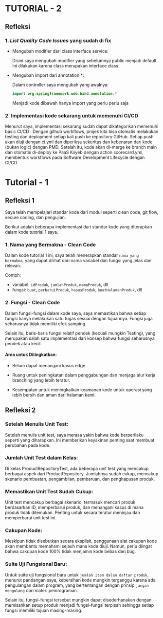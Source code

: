 # TUTORIAL - 2
## Refleksi

### 1. _List Quality Code Issues_ yang sudah di fix

- Mengubah modifier dari class interface service:

  Disini saya mengubah modifier yang sebelumnya public menjadi default.
  Ini dilakukan karena class merupakan interface class.

- Mengubah import dari annotation *:
  
  Dalam controller saya mengubah yang awalnya:
  ```java
  import org.springframework.web.bind.annotation.*
  ```
  Menjadi kode dibawah hanya import yang perlu perlu saja

### 2. Implementasi kode sekarang untuk memenuhi CI/CD
Menurut saya, implementasi sekarang sudah dapat dikategorikan memenuhi basic CI/CD . Dengan github workflows, projek  kita  bisa otomatis melakukan testing dan deployment setiap kali push ke repository GitHub. 
Setiap push akan diuji dengan ci.yml dan diperiksa sekuritas dan kebenaran dari kode (bukan logic) dengan PMD. 
Setelah itu, kode akan di-merge ke branch main dan otomatis di-deploy ke PaaS Koyeb dengan action scorecard.yml, membentuk workflows pada Software Development Lifecycle dengan CI/CD.


# Tutorial - 1
## Refleksi 1
Saya telah mempelajari standar kode dari modul seperti clean code, git flow, secure coding, dan pengujian.

Berikut adalah beberapa implementasi dari standar kode yang diterapkan dalam kode tutorial 1 saya.

### 1. Nama yang Bermakna - Clean Code
Dalam kode tutorial 1 ini, saya telah menerapkan standar `nama yang bermakna`, yang dapat dilihat dari
nama variabel dan fungsi yang jelas dan relevan.

Contoh:

- variabel: `idProduk`, `jumlahProduk`, `namaProduk`, dll
- fungsi: `buat`, `perbaruiProduk`, `hapusProduk`, `buatHalamanProduk`, dll

### 2. Fungsi - Clean Code
Dalam fungsi-fungsi dalam kode saya, saya memastikan bahwa setiap fungsi hanya melakukan satu tugas sesuai dengan tujuannya. Fungsi juga seharusnya tidak memiliki efek samping.

Selain itu, baris-baris fungsi relatif pendek (kecuali mungkin Testing), yang merupakan salah satu implementasi dari konsep bahwa fungsi seharusnya pendek atau kecil.


#### Area untuk Ditingkatkan:
- Belum dapat menangani kasus edge


- Ruang untuk peningkatan dalam penggabungan dan menjaga alur kerja branching yang lebih teratur.


- Kesempatan untuk meningkatkan keamanan kode untuk operasi yang lebih bersih dan aman dari halaman kami.


## Refleksi 2

### Setelah Menulis Unit Test:
Setelah menulis unit test, saya merasa yakin bahwa kode berperilaku seperti yang diharapkan. Ini memberikan keyakinan penting saat membuat perubahan pada kode.

### Jumlah Unit Test dalam Kelas:
Di kelas ProductRepositoryTest, ada beberapa unit test yang mencakup berbagai aspek dari ProductRepository. Jumlahnya sudah cukup, mencakup skenario pembuatan, pengambilan, pembaruan, dan penghapusan produk.

### Memastikan Unit Test Sudah Cukup:
Unit test mencakup berbagai skenario, termasuk mencari produk berdasarkan ID, memperbarui produk, dan menangani kasus di mana produk tidak ditemukan. Penting untuk secara teratur meninjau dan memperbarui unit test ini.

### Cakupan Kode:
Meskipun tidak disebutkan secara eksplisit, penggunaan alat cakupan kode akan membantu memahami sejauh mana kode diuji. Namun, perlu diingat bahwa cakupan kode 100% tidak menjamin kode bebas dari bug.

### Suite Uji Fungsional Baru:
Untuk suite uji fungsional baru untuk `jumlah item dalam daftar produk`, menurut pandangan saya, kebersihan kode mungkin terganggu karena ada pengulangan dalam program, yang bertentangan dengan prinsip `jangan mengulang` dari materi pemrograman.

Selain itu, fungsi-fungsi tersebut mungkin dapat disederhanakan dengan memisahkan setup produk menjadi fungsi-fungsi terpisah sehingga setiap fungsi memiliki tujuan masing-masing.
